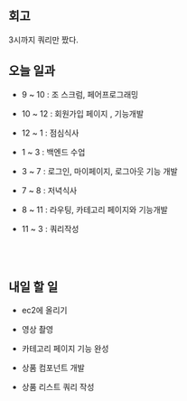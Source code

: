 ## 회고

3시까지 쿼리만 짰다.

## 오늘 일과

- 9 ~ 10 : 조 스크럼, 페어프로그래밍

- 10 ~ 12 : 회원가입 페이지 , 기능개발

- 12 ~ 1 : 점심식사

- 1 ~ 3 : 백엔드 수업

- 3 ~ 7 : 로그인, 마이페이지, 로그아웃 기능 개발

- 7 ~ 8 : 저녁식사

- 8 ~ 11 : 라우팅, 카테고리 페이지와 기능개발

- 11 ~ 3 : 쿼리작성

</br>
</br>

## 내일 할 일

- ec2에 올리기

- 영상 촬영

- 카테고리 페이지 기능 완성

- 상품 컴포넌트 개발

- 상품 리스트 쿼리 작성

</br>
</br>
